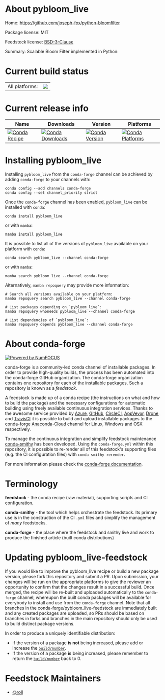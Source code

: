 About pybloom_live
==================

Home: https://github.com/joseph-fox/python-bloomfilter

Package license: MIT

Feedstock license: [BSD-3-Clause](https://github.com/conda-forge/pybloom_live-feedstock/blob/main/LICENSE.txt)

Summary: Scalable Bloom Filter implemented in Python

Current build status
====================


<table><tr><td>All platforms:</td>
    <td>
      <a href="https://dev.azure.com/conda-forge/feedstock-builds/_build/latest?definitionId=7510&branchName=main">
        <img src="https://dev.azure.com/conda-forge/feedstock-builds/_apis/build/status/pybloom_live-feedstock?branchName=main">
      </a>
    </td>
  </tr>
</table>

Current release info
====================

| Name | Downloads | Version | Platforms |
| --- | --- | --- | --- |
| [![Conda Recipe](https://img.shields.io/badge/recipe-pybloom_live-green.svg)](https://anaconda.org/conda-forge/pybloom_live) | [![Conda Downloads](https://img.shields.io/conda/dn/conda-forge/pybloom_live.svg)](https://anaconda.org/conda-forge/pybloom_live) | [![Conda Version](https://img.shields.io/conda/vn/conda-forge/pybloom_live.svg)](https://anaconda.org/conda-forge/pybloom_live) | [![Conda Platforms](https://img.shields.io/conda/pn/conda-forge/pybloom_live.svg)](https://anaconda.org/conda-forge/pybloom_live) |

Installing pybloom_live
=======================

Installing `pybloom_live` from the `conda-forge` channel can be achieved by adding `conda-forge` to your channels with:

```
conda config --add channels conda-forge
conda config --set channel_priority strict
```

Once the `conda-forge` channel has been enabled, `pybloom_live` can be installed with `conda`:

```
conda install pybloom_live
```

or with `mamba`:

```
mamba install pybloom_live
```

It is possible to list all of the versions of `pybloom_live` available on your platform with `conda`:

```
conda search pybloom_live --channel conda-forge
```

or with `mamba`:

```
mamba search pybloom_live --channel conda-forge
```

Alternatively, `mamba repoquery` may provide more information:

```
# Search all versions available on your platform:
mamba repoquery search pybloom_live --channel conda-forge

# List packages depending on `pybloom_live`:
mamba repoquery whoneeds pybloom_live --channel conda-forge

# List dependencies of `pybloom_live`:
mamba repoquery depends pybloom_live --channel conda-forge
```


About conda-forge
=================

[![Powered by
NumFOCUS](https://img.shields.io/badge/powered%20by-NumFOCUS-orange.svg?style=flat&colorA=E1523D&colorB=007D8A)](https://numfocus.org)

conda-forge is a community-led conda channel of installable packages.
In order to provide high-quality builds, the process has been automated into the
conda-forge GitHub organization. The conda-forge organization contains one repository
for each of the installable packages. Such a repository is known as a *feedstock*.

A feedstock is made up of a conda recipe (the instructions on what and how to build
the package) and the necessary configurations for automatic building using freely
available continuous integration services. Thanks to the awesome service provided by
[Azure](https://azure.microsoft.com/en-us/services/devops/), [GitHub](https://github.com/),
[CircleCI](https://circleci.com/), [AppVeyor](https://www.appveyor.com/),
[Drone](https://cloud.drone.io/welcome), and [TravisCI](https://travis-ci.com/)
it is possible to build and upload installable packages to the
[conda-forge](https://anaconda.org/conda-forge) [Anaconda-Cloud](https://anaconda.org/)
channel for Linux, Windows and OSX respectively.

To manage the continuous integration and simplify feedstock maintenance
[conda-smithy](https://github.com/conda-forge/conda-smithy) has been developed.
Using the ``conda-forge.yml`` within this repository, it is possible to re-render all of
this feedstock's supporting files (e.g. the CI configuration files) with ``conda smithy rerender``.

For more information please check the [conda-forge documentation](https://conda-forge.org/docs/).

Terminology
===========

**feedstock** - the conda recipe (raw material), supporting scripts and CI configuration.

**conda-smithy** - the tool which helps orchestrate the feedstock.
                   Its primary use is in the construction of the CI ``.yml`` files
                   and simplify the management of *many* feedstocks.

**conda-forge** - the place where the feedstock and smithy live and work to
                  produce the finished article (built conda distributions)


Updating pybloom_live-feedstock
===============================

If you would like to improve the pybloom_live recipe or build a new
package version, please fork this repository and submit a PR. Upon submission,
your changes will be run on the appropriate platforms to give the reviewer an
opportunity to confirm that the changes result in a successful build. Once
merged, the recipe will be re-built and uploaded automatically to the
`conda-forge` channel, whereupon the built conda packages will be available for
everybody to install and use from the `conda-forge` channel.
Note that all branches in the conda-forge/pybloom_live-feedstock are
immediately built and any created packages are uploaded, so PRs should be based
on branches in forks and branches in the main repository should only be used to
build distinct package versions.

In order to produce a uniquely identifiable distribution:
 * If the version of a package **is not** being increased, please add or increase
   the [``build/number``](https://docs.conda.io/projects/conda-build/en/latest/resources/define-metadata.html#build-number-and-string).
 * If the version of a package **is** being increased, please remember to return
   the [``build/number``](https://docs.conda.io/projects/conda-build/en/latest/resources/define-metadata.html#build-number-and-string)
   back to 0.

Feedstock Maintainers
=====================

* [@roll](https://github.com/roll/)

